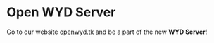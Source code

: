 # Open WYD Server

Go to our website [openwyd.tk](https://openwyd.tk/) and be a part of the new **WYD Server**!

